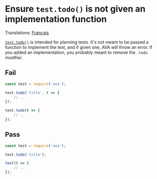 # Ensure `test.todo()` is not given an implementation function

Translations: [Français](https://github.com/avajs/ava-docs/blob/main/fr_FR/related/eslint-plugin-ava/docs/rules/no-todo-implementation.md)

[`test.todo()`](https://github.com/avajs/ava/blob/main/docs/01-writing-tests.md#test-placeholders-todo) is intended for planning tests. It's not meant to be passed a function to implement the test, and if given one, AVA will throw an error. If you added an implementation, you probably meant to remove the `.todo` modifier.


## Fail

```js
const test = require('ava');

test.todo('title', t => {
	// ...
});

test.todo(t => {
	// ...
});
```


## Pass

```js
const test = require('ava');

test.todo('title');

test(t => {
	// ...
});
```
